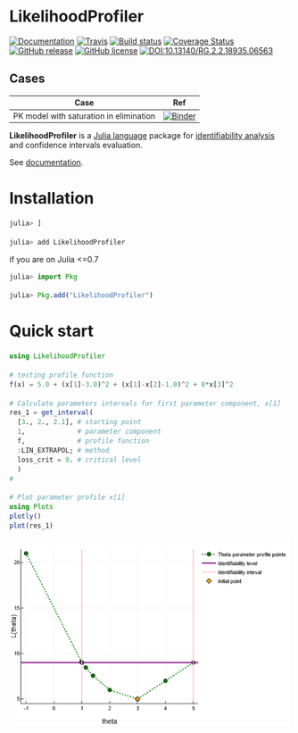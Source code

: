 # LikelihoodProfiler

[![Documentation](https://img.shields.io/badge/docs-latest-blue.svg)](https://insysbio.github.io/LikelihoodProfiler.jl/latest)
[![Travis](https://travis-ci.org/insysbio/LikelihoodProfiler.jl.svg?branch=master)](https://travis-ci.org/insysbio/LikelihoodProfiler.jl)
[![Build status](https://ci.appveyor.com/api/projects/status/ntk7f1lpjct58n6t/branch/master?svg=true)](https://ci.appveyor.com/project/metelkin/likelihoodprofiler-jl/branch/master)
[![Coverage Status](https://coveralls.io/repos/github/insysbio/LikelihoodProfiler.jl/badge.svg?branch=master)](https://coveralls.io/github/insysbio/LikelihoodProfiler.jl?branch=master)
[![GitHub release](https://img.shields.io/github/release/insysbio/LikelihoodProfiler.jl.svg)](https://github.com/insysbio/LikelihoodProfiler.jl/releases/)
[![GitHub license](https://img.shields.io/github/license/insysbio/LikelihoodProfiler.jl.svg)](https://github.com/insysbio/LikelihoodProfiler.jl/blob/master/LICENSE)
[![DOI:10.13140/RG.2.2.18935.06563](https://zenodo.org/badge/DOI/10.13140/RG.2.2.18935.06563.svg)](https://doi.org/10.13140/RG.2.2.18935.06563)

## Cases
 Case | Ref
 ----|----
 PK model with saturation in elimination | [![Binder](https://mybinder.org/badge_logo.svg)](https://mybinder.org/v2/gh/insysbio/LikelihoodProfiler.jl/master?filepath=%2Fnotebook%2Fpk_saturation.ipynb)


**LikelihoodProfiler** is a [Julia language](https://julialang.org/downloads/) package for [identifiability analysis](https://en.wikipedia.org/wiki/Identifiability_analysis) and confidence intervals evaluation.

See [documentation](https://insysbio.github.io/LikelihoodProfiler.jl/latest/).

# Installation

```julia
julia> ]

julia> add LikelihoodProfiler
```

if you are on Julia <=0.7
```julia
julia> import Pkg

julia> Pkg.add("LikelihoodProfiler")
```


# Quick start

```julia
using LikelihoodProfiler

# testing profile function
f(x) = 5.0 + (x[1]-3.0)^2 + (x[1]-x[2]-1.0)^2 + 0*x[3]^2

# Calculate parameters intervals for first parameter component, x[1]
res_1 = get_interval(
  [3., 2., 2.1], # starting point
  1,             # parameter component
  f,             # profile function
  :LIN_EXTRAPOL; # method
  loss_crit = 9. # critical level
  )
#

# Plot parameter profile x[1]
using Plots
plotly()
plot(res_1)
```

![Plot Linear](img/plot_lin.png?raw=true)
